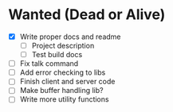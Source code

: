 # Wanted (Dead or Alive)

- [x] Write proper docs and readme
  + [ ] Project description
  + [ ] Test build docs
- [ ] Fix talk command
- [ ] Add error checking to libs
- [ ] Finish client and server code
- [ ] Make buffer handling lib?
- [ ] Write more utility functions

